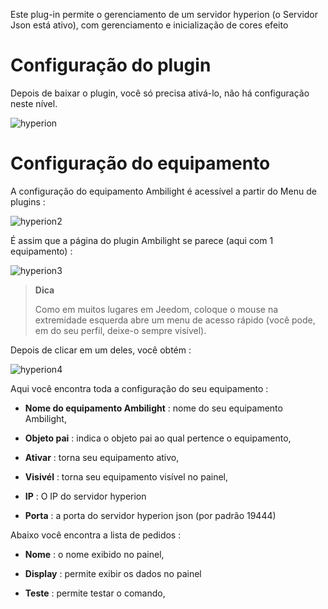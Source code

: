 Este plug-in permite o gerenciamento de um servidor hyperion (o
Servidor Json está ativo), com gerenciamento e inicialização de cores
efeito

Configuração do plugin 
=======================

Depois de baixar o plugin, você só precisa ativá-lo,
não há configuração neste nível.

![hyperion](../images/hyperion.PNG)

Configuração do equipamento 
=============================

A configuração do equipamento Ambilight é acessível a partir do
Menu de plugins :

![hyperion2](../images/hyperion2.PNG)

É assim que a página do plugin Ambilight se parece (aqui com 1
equipamento) :

![hyperion3](../images/hyperion3.PNG)

> **Dica**
>
> Como em muitos lugares em Jeedom, coloque o mouse na extremidade esquerda
> abre um menu de acesso rápido (você pode, em
> do seu perfil, deixe-o sempre visível).

Depois de clicar em um deles, você obtém :

![hyperion4](../images/hyperion4.PNG)

Aqui você encontra toda a configuração do seu equipamento :

-   **Nome do equipamento Ambilight** : nome do seu equipamento
    Ambilight,

-   **Objeto pai** : indica o objeto pai ao qual pertence
    o equipamento,

-   **Ativar** : torna seu equipamento ativo,

-   **Visivél** : torna seu equipamento visível no painel,

-   **IP** : O IP do servidor hyperion

-   **Porta** : a porta do servidor hyperion json (por padrão 19444)

Abaixo você encontra a lista de pedidos :

-   **Nome** : o nome exibido no painel,

-   **Display** : permite exibir os dados no painel

-   **Teste** : permite testar o comando,


